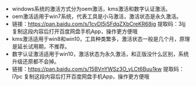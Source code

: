 ﻿ - windows系统的激活方式分为oem激活，kms激活和数字认证激活。
 - oem激活适用于win7系统，代表工具是小马激活，激活状态是永久激活。
 - 链接：https://pan.baidu.com/s/1cvDl5jSFdqZXbCreKR68ig 
提取码：3ljj 
复制这段内容后打开百度网盘手机App，操作更方便哦
 - kms激活适用于win8和win10，工具种类繁多，激活状态一般是几个月，原理是延长试用期，不推荐。
 - 数字认证激活适用于win10，激活状态为永久激活，和正版没什么区别，系统升级还原都不会掉。
 - 链接：https://pan.baidu.com/s/15BVnYWSz3O_yLCt6Buu1kw 
提取码：l7pc 
复制这段内容后打开百度网盘手机App，操作更方便哦

